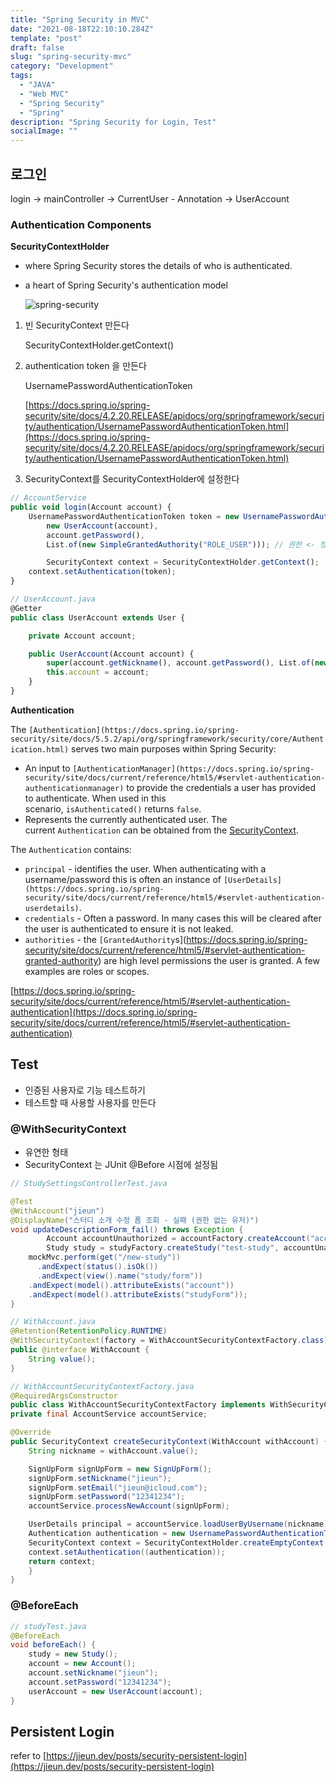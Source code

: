```yaml
---
title: "Spring Security in MVC"
date: "2021-08-18T22:10:10.284Z"
template: "post"
draft: false
slug: "spring-security-mvc"
category: "Development"
tags:
  - "JAVA"
  - "Web MVC"
  - "Spring Security"
  - "Spring"
description: "Spring Security for Login, Test"
socialImage: ""
---
```


## 로그인

login → mainController → CurrentUser - Annotation → UserAccount

### Authentication Components

**SecurityContextHolder**

- where Spring Security stores the details of who is authenticated.
- a heart of Spring Security's authentication model

  ![spring-security](/media/spring-security.jpg)

1. 빈 SecurityContext 만든다

   SecurityContextHolder.getContext()

2. authentication token 을 만든다

   UsernamePasswordAuthenticationToken

   [https://docs.spring.io/spring-security/site/docs/4.2.20.RELEASE/apidocs/org/springframework/security/authentication/UsernamePasswordAuthenticationToken.html](https://docs.spring.io/spring-security/site/docs/4.2.20.RELEASE/apidocs/org/springframework/security/authentication/UsernamePasswordAuthenticationToken.html)

3. SecurityContext를 SecurityContextHolder에 설정한다

```jsx
// AccountService
public void login(Account account) {
    UsernamePasswordAuthenticationToken token = new UsernamePasswordAuthenticationToken(
        new UserAccount(account),
        account.getPassword(),
        List.of(new SimpleGrantedAuthority("ROLE_USER"))); // 권한 <- 정석 대로는 authenticationManager를 통해서 함

		SecurityContext context = SecurityContextHolder.getContext();
    context.setAuthentication(token);
}

// UserAccount.java
@Getter
public class UserAccount extends User {

    private Account account;

    public UserAccount(Account account) {
        super(account.getNickname(), account.getPassword(), List.of(new SimpleGrantedAuthority("ROLE_USER")));
        this.account = account;
    }
}
```

**Authentication**

The `[Authentication](https://docs.spring.io/spring-security/site/docs/5.5.2/api/org/springframework/security/core/Authentication.html)` serves two main purposes within Spring Security:

- An input to `[AuthenticationManager](https://docs.spring.io/spring-security/site/docs/current/reference/html5/#servlet-authentication-authenticationmanager)` to provide the credentials a user has provided to authenticate. When used in this scenario, `isAuthenticated()` returns `false`.
- Represents the currently authenticated user. The current `Authentication` can be obtained from the [SecurityContext](https://docs.spring.io/spring-security/site/docs/current/reference/html5/#servlet-authentication-securitycontext).

The `Authentication` contains:

- `principal` - identifies the user. When authenticating with a username/password this is often an instance of `[UserDetails](https://docs.spring.io/spring-security/site/docs/current/reference/html5/#servlet-authentication-userdetails)`.
- `credentials` - Often a password. In many cases this will be cleared after the user is authenticated to ensure it is not leaked.
- `authorities` - the `[GrantedAuthority`s](https://docs.spring.io/spring-security/site/docs/current/reference/html5/#servlet-authentication-granted-authority) are high level permissions the user is granted. A few examples are roles or scopes.

[https://docs.spring.io/spring-security/site/docs/current/reference/html5/#servlet-authentication-authentication](https://docs.spring.io/spring-security/site/docs/current/reference/html5/#servlet-authentication-authentication)

## Test

- 인증된 사용자로 기능 테스트하기
- 테스트할 때 사용할 사용자를 만든다

### @WithSecurityContext

- 유연한 형태
- SecurityContext 는 JUnit @Before 시점에 설정됨

```java
// StudySettingsControllerTest.java

@Test
@WithAccount("jieun")
@DisplayName("스터디 소개 수정 폼 조회 - 실패 (권한 없는 유저)")
void updateDescriptionForm_fail() throws Exception {
        Account accountUnauthorized = accountFactory.createAccount("accountUnauthorized");
        Study study = studyFactory.createStudy("test-study", accountUnauthorized);
	mockMvc.perform(get("/new-study"))
	  .andExpect(status().isOk())
	  .andExpect(view().name("study/form"))
    .andExpect(model().attributeExists("account"))
    .andExpect(model().attributeExists("studyForm"));
}
```

```java
// WithAccount.java
@Retention(RetentionPolicy.RUNTIME)
@WithSecurityContext(factory = WithAccountSecurityContextFactory.class)
public @interface WithAccount {
    String value();
}

// WithAccountSecurityContextFactory.java
@RequiredArgsConstructor
public class WithAccountSecurityContextFactory implements WithSecurityContextFactory<WithAccount> {
private final AccountService accountService;

@Override
public SecurityContext createSecurityContext(WithAccount withAccount) {
    String nickname = withAccount.value();

    SignUpForm signUpForm = new SignUpForm();
    signUpForm.setNickname("jieun");
    signUpForm.setEmail("jieun@icloud.com");
    signUpForm.setPassword("12341234");
    accountService.processNewAccount(signUpForm);

    UserDetails principal = accountService.loadUserByUsername(nickname);
    Authentication authentication = new UsernamePasswordAuthenticationToken(principal, principal.getPassword(), principal.getAuthorities());
    SecurityContext context = SecurityContextHolder.createEmptyContext();
    context.setAuthentication((authentication));
    return context;
	}
}
```

### @BeforeEach

```java
// studyTest.java
@BeforeEach
void beforeEach() {
    study = new Study();
    account = new Account();
    account.setNickname("jieun");
    account.setPassword("12341234");
    userAccount = new UserAccount(account);
}
```

## Persistent Login

refer to [https://jieun.dev/posts/security-persistent-login](https://jieun.dev/posts/security-persistent-login)
